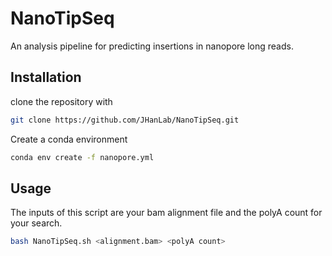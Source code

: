 # NanoTipSeq
An analysis pipeline for predicting insertions in nanopore long reads.
## Installation
clone the repository with 
```bash
git clone https://github.com/JHanLab/NanoTipSeq.git
```
Create a conda environment
```bash
conda env create -f nanopore.yml
```
## Usage
The inputs of this script are your bam alignment file and the polyA count for your search.
```bash
bash NanoTipSeq.sh <alignment.bam> <polyA count>
```
